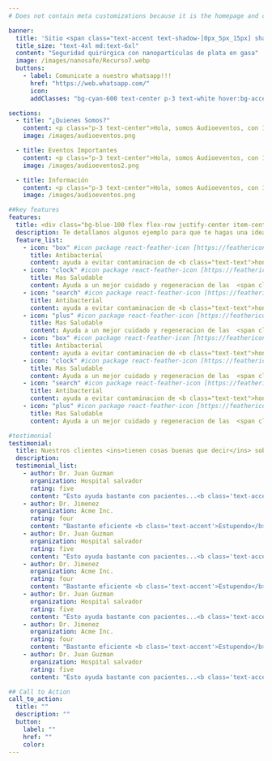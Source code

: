 ```yaml
---
# Does not contain meta customizations because it is the homepage and config is already set in the config file

banner:
  title: 'Sitio <span class="text-accent text-shadow-[0px_5px_15px] shadow-accent/10">Nano Safe</span> Inicio <span class="text-secondary">Descripcion</span>'
  title_size: "text-4xl md:text-6xl"
  content: "Seguridad quirúrgica con nanopartículas de plata en gasa"
  image: /images/nanosafe/Recurso7.webp
  buttons:
    - label: Comunicate a nuestro whatsapp!!!
      href: "https://web.whatsapp.com/"
      icon:
      addClasses: "bg-cyan-600 text-center p-3 text-white hover:bg-accent dark:border-white/10 dark:border"

sections:
  - title: "¿Quienes Somos?"
    content: <p class="p-3 text-center">Hola, somos Audioeventos, con 13 años de experiencia, entregamos servicio de TÉCNICA PARA EVENTOS.Cotizaciones disponibles  contacto.audioeventos@gmail.com</p>
    image: /images/audioeventos.png

  - title: Eventos Importantes
    content: <p class="p-3 text-center">Hola, somos Audioeventos, con 13 años de experiencia, entregamos servicio de TÉCNICA PARA EVENTOS.Cotizaciones disponibles  contacto.audioeventos@gmail.com</p>
    image: /images/audioeventos2.png

  - title: Información
    content: <p class="p-3 text-center">Hola, somos Audioeventos, con 13 años de experiencia, entregamos servicio de TÉCNICA PARA EVENTOS.Cotizaciones disponibles  contacto.audioeventos@gmail.com</p>
    image: /images/audioeventos.png

##key features
features:
  title: <div class="bg-blue-100 flex flex-row justify-center item-center"><h1 class="mr-2 font-normal text-center text-blue-400 ">Evidencia</h1> <h1 class="text-center font-bold text-blue-400 bg-blue-100">Científica</h1></div>
  description: Te detallamos algunos ejemplo para que te hagas una idea
  feature_list:
    - icon: "box" #icon package react-feather-icon [https://feathericons.com/]
      title: Antibacterial
      content: ayuda a evitar contaminacion de <b class="text-text">hongos y bacteria</b>.
    - icon: "clock" #icon package react-feather-icon [https://feathericons.com/]
      title: Mas Saludable
      content: Ayuda a un mejor cuidado y regeneracion de las  <span class="text-accent font-bold">heridas</span>
    - icon: "search" #icon package react-feather-icon [https://feathericons.com/]
      title: Antibacterial
      content: ayuda a evitar contaminacion de <b class="text-text">hongos y bacteria</b>.
    - icon: "plus" #icon package react-feather-icon [https://feathericons.com/]
      title: Mas Saludable
      content: Ayuda a un mejor cuidado y regeneracion de las  <span class="text-accent font-bold">heridas</span>.
    - icon: "box" #icon package react-feather-icon [https://feathericons.com/]
      title: Antibacterial
      content: ayuda a evitar contaminacion de <b class="text-text">hongos y bacteria</b>.
    - icon: "clock" #icon package react-feather-icon [https://feathericons.com/]
      title: Mas Saludable
      content: Ayuda a un mejor cuidado y regeneracion de las  <span class="text-accent font-bold">heridas</span>
    - icon: "search" #icon package react-feather-icon [https://feathericons.com/]
      title: Antibacterial
      content: ayuda a evitar contaminacion de <b class="text-text">hongos y bacteria</b>.
    - icon: "plus" #icon package react-feather-icon [https://feathericons.com/]
      title: Mas Saludable
      content: Ayuda a un mejor cuidado y regeneracion de las  <span class="text-accent font-bold">heridas</span>.

#testimonial
testimonial:
  title: Nuestros clientes <ins>tienen cosas buenas que decir</ins> sobre nosotros
  description:
  testimonial_list:
    - author: Dr. Juan Guzman
      organization: Hospital salvador
      rating: five
      content: "Esto ayuda bastante con pacientes...<b class='text-accent'>Tremendo Producto</b>!"
    - author: Dr. Jimenez
      organization: Acme Inc.
      rating: four
      content: "Bastante eficiente <b class='text-accent'>Estupendo</b>. 100% Recomendado!"
    - author: Dr. Juan Guzman
      organization: Hospital salvador
      rating: five
      content: "Esto ayuda bastante con pacientes...<b class='text-accent'>Tremendo Producto</b>!"
    - author: Dr. Jimenez
      organization: Acme Inc.
      rating: four
      content: "Bastante eficiente <b class='text-accent'>Estupendo</b>. 100% Recomendado!"
    - author: Dr. Juan Guzman
      organization: Hospital salvador
      rating: five
      content: "Esto ayuda bastante con pacientes...<b class='text-accent'>Tremendo Producto</b>!"
    - author: Dr. Jimenez
      organization: Acme Inc.
      rating: four
      content: "Bastante eficiente <b class='text-accent'>Estupendo</b>. 100% Recomendado!"
    - author: Dr. Juan Guzman
      organization: Hospital salvador
      rating: five
      content: "Esto ayuda bastante con pacientes...<b class='text-accent'>Tremendo Producto</b>!"

## Call to Action
call_to_action:
  title: ""
  description: ""
  button:
    label: ""
    href: ""
    color:
---
```

